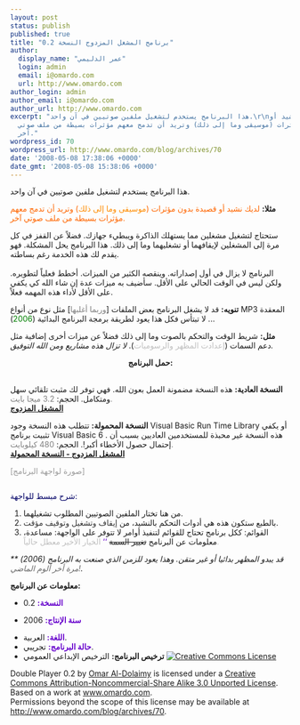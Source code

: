 ```yaml
---
layout: post
status: publish
published: true
title: "برنامج المشغل المزدوج النسخة 0.2"
author:
  display_name: "عمر الدليمي"
  login: admin
  email: i@omardo.com
  url: http://www.omardo.com
author_login: admin
author_email: i@omardo.com
author_url: http://www.omardo.com
excerpt: "هذا البرنامج يستخدم لتشغيل ملفين صوتيين في آن واحد.\r\nمثلا: لديك نشيد أو
  قصيدة بدون مؤثرات (موسيقى وما إلى ذلك) وتريد أن تدمج معهم مؤثرات بسيطة من ملف صوتي
  آخر."
wordpress_id: 70
wordpress_url: http://www.omardo.com/blog/archives/70
date: '2008-05-08 17:38:06 +0000'
date_gmt: '2008-05-08 15:38:06 +0000'
---
```

<p><img style="max-width: 800px; float: right; margin-top: 10px; margin-bottom: 10px; margin-left: 10px;" src="http://www.omardo.com/blog/wp-content/uploads/double-player-02-icon.jpg" alt="" /> هذا البرنامج يستخدم لتشغيل ملفين صوتيين في آن واحد.</p>
<p><strong>مثلا:</strong> <span style="color: #ff6600;">لديك نشيد أو قصيدة بدون مؤثرات (<span style="color: #ff8c00;">موسيقى وما إلى ذلك</span>) وتريد أن تدمج معهم مؤثرات بسيطة من ملف صوتي آخر.</span></p>
<p>ستحتاج لتشغيل مشغلين مما يستهلك الذاكرة ويبطيء جهازك. فضلاً عن القفز في كل مرة إلى المشغلين لإيقافهما أو تشغليهما وما إلى ذلك. هذا البرنامج يحل المشكلة. فهو يقدم لك هذه الخدمة رغم بساطته.<br />
<!--more--><br />
البرنامج لا يزال في أول إصداراته. وينقصه الكثير من الميزات. أخطط فعلياً لتطويره. ولكن ليس في الوقت الحالي على الأقل. سأضيف به ميزات عدة إن شاء الله كي يكفي على الأقل لأداء هذه المهمه فعلاً.</p>
<p><strong>تنويه:</strong> قد لا يشغل البرنامج بعض الملفات [<span style="color: #808080;">وربما أغلبها</span>] مثل نوع من أنواع MP3 المعقدة .. لا تبتأس فكل هذا يعود لطريقة برمجة البرنامج البدائية (<span style="color: #008000;">2006</span>).</p>
<p><strong>مثل:</strong> شريط الوقت والتحكم بالصوت وما إلى ذلك فضلاً عن ميزات أخرى إضافية مثل دعم السمات (<span style="color: #c0c0c0;">إعدادت المظهر والرسوميات</span>). <em>لا تزال هذه مشاريع ومن الله التوفيق.</em></p>
<p><strong><span style="font-size: 2.5em !important;"></p>
<p style="text-align: center;">حمل البرنامج:</p>
<p></span></strong><br />
<strong>النسخة العادية:</strong> هذه النسخة مضمونة العمل بعون الله. فهي توفر لك مثبت تلقائي سهل ومتكامل. الحجم:<span style="color: #808080;"> 3.2 ميجا بايت.</span><br />
<strong><a href="http://www.omardo.com/blog/wp-content/uploads/double-player-0.2.exe" />المشغل المزدوج</a></strong></p>
<p><strong>النسخة المحمولة:</strong> تتطلب هذه النسخة وجود Visual Basic Run Time Library أو يكفي تثبيت برنامج Visual Basic 6 . هذه النسخة غير محبذة للمستخدمين العاديين بسبب أن إحتمال حصول الأخطاء أكبر!. الحجم:<span style="color: #808080;"> 480 كيلوبايت.</span><br />
<strong><a href="http://www.omardo.com/blog/wp-content/uploads/double-player-0.2.rar" />المشغل المزدوج - النسخة المحمولة</a></strong></p>
<div><span style="color: #999999;">[صورة لواجهة البرنامج]</span></p>
<p><span style="color: #999999;"><img style="max-width: 800px;" src="http://www.omardo.com/blog/wp-content/uploads/Double-Player-0.2-screenshot.jpg" alt="" /><br />
</span></p>
</div>
<p><span style="color: #000066;">شرح مبسط للواجهة:<br />
</span></p>
<ol>
<li>من هنا تختار الملفين الصوتيين المطلوب تشغيلهما.</li>
<li>بالطبع ستكون هذه هي أدوات التحكم بالنشيد، من <span style="color: #333333;">إيقاف وتشغيل وتوقيف مؤقت</span>.</li>
<li>القوائم: ككل برنامج تحتاج للقوائم لتنفيذ أوامر لا تتوفر على الواجهة: مساعدة، معلومات عن البرنامج <span style="text-decoration: line-through;">تغيير السمة</span> <span style="color: #6600cc;">‘‘</span> <span style="color: #c0c0c0;">الخيار الأخير معطل حالياً.<br />
</span></li>
</ol>
<p><em>** قد يبدو المظهر بدائيا أو غير متقن. وهذا يعود للزمن الذي صنعت به البرنامج (2006) <span style="color: #696969;">مرة أخر ألوم الماضي!</span>. </em></p>
<p><strong>معلومات عن البرنامج:</strong></p>
<ul>
<li><span style="color: #6600cc;"><strong>النسخة:</strong></span> 0.2</li>
<p><span style="color: #6600cc;"></p>
<li><span style="color: #6600cc;"><strong>سنة الإنتاج:</strong></span> 2006</li>
<p></span></p>
<p><span style="color: #6600cc;"></p>
<li><span style="color: #6600cc;"><strong>اللغة:</strong></span> العربية.</li>
<li><span style="color: #6600cc;"><strong>حالة البرنامج:</strong></span> تجريبي.</li>
<li><strong>ترخيص البرنامج:</strong> الترخيص الإبداعي العمومي <a rel="license" href="http://creativecommons.org/licenses/by-nc-sa/3.0/"><img style="border-width: 0pt;" src="http://i.creativecommons.org/l/by-nc-sa/3.0/80x15.png" alt="Creative Commons License" /></a></li>
<p></span></ul>
<div><span>Double Player 0.2</span> by <a rel="cc:attributionURL" href="http://www.omardo.com">Omar Al-Dolaimy</a> is licensed under a <a rel="license" href="http://creativecommons.org/licenses/by-nc-sa/3.0/">Creative Commons Attribution-Noncommercial-Share Alike 3.0 Unported License</a>.<br />
Based on a work at <a rel="dc:source" href="http://www.omardo.com/blog/archives/70">www.omardo.com</a>.<br />
Permissions beyond the scope of this license may be available at <a rel="cc:morePermissions" href="http://www.omardo.com/blog/archives/70">http://www.omardo.com/blog/archives/70</a>.</div>

